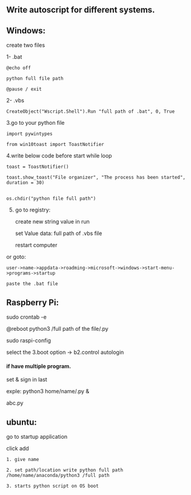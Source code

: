 ## Write autoscript for different systems.


## Windows:

create two files

1- .bat
  
    @echo off

    python full file path

    @pause / exit
    
      
2- .vbs

    CreateObject("Wscript.Shell").Run "full path of .bat", 0, True



3.go to your python file

    import pywintypes
    
    from win10toast import ToastNotifier
    
    
    
4.write below code before start while loop

    toast = ToastNotifier()
    
    toast.show_toast("File organizer", "The process has been started", duration = 30)
    
    
    os.chdir("python file full path")
    
    
    
    
5. go to registry:
  
    create new string value in run 

    set Value data: full path of .vbs file

    restart computer
    


or goto:

    user->name->appdata->roadming->microsoft->windows->start-menu->programs->startup

    paste the .bat file




## Raspberry Pi:

  sudo crontab -e
  
  @reboot python3 /full path of the file/.py
  
  sudo raspi-config
  
  select the 3.boot option -> b2.control autologin
  
  
#### if have multiple program.
  
  set & sign in last 
  
  exple: python3 home/name/.py &
  
  abc.py


## ubuntu:

  go to startup application
  
  click add
  
    1. give name
    
    2. set path/location write python full path /home/name/anaconda/python3 /full path
    
    3. starts python script on OS boot 
    
    




